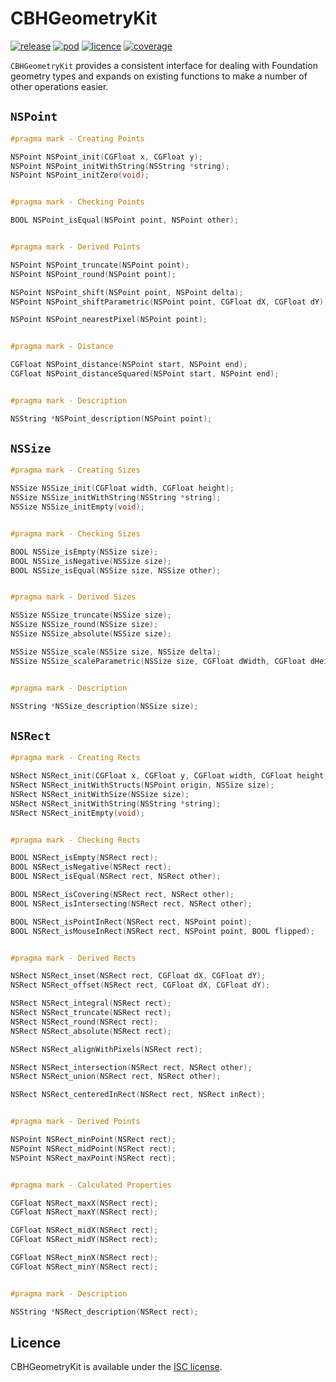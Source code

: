 # CBHGeometryKit

[![release](https://img.shields.io/github/release/chris-huxtable/CBHGeometryKit.svg)](https://github.com/chris-huxtable/CBHGeometryKit/releases)
[![pod](https://img.shields.io/cocoapods/v/CBHGeometryKit.svg)](https://cocoapods.org/pods/CBHGeometryKit)
[![licence](https://img.shields.io/badge/licence-ISC-lightgrey.svg?cacheSeconds=2592000)](https://github.com/chris-huxtable/CBHGeometryKit/blob/master/LICENSE)
[![coverage](https://img.shields.io/badge/coverage-100%25-brightgreen.svg?cacheSeconds=2592000)](https://github.com/chris-huxtable/CBHGeometryKit)

`CBHGeometryKit` provides a consistent interface for dealing with Foundation geometry types and expands on existing functions to make a number of other operations easier.


## `NSPoint`
```objective-c
#pragma mark - Creating Points

NSPoint NSPoint_init(CGFloat x, CGFloat y);
NSPoint NSPoint_initWithString(NSString *string);
NSPoint NSPoint_initZero(void);


#pragma mark - Checking Points

BOOL NSPoint_isEqual(NSPoint point, NSPoint other);


#pragma mark - Derived Points

NSPoint NSPoint_truncate(NSPoint point);
NSPoint NSPoint_round(NSPoint point);

NSPoint NSPoint_shift(NSPoint point, NSPoint delta);
NSPoint NSPoint_shiftParametric(NSPoint point, CGFloat dX, CGFloat dY);

NSPoint NSPoint_nearestPixel(NSPoint point);


#pragma mark - Distance

CGFloat NSPoint_distance(NSPoint start, NSPoint end);
CGFloat NSPoint_distanceSquared(NSPoint start, NSPoint end);


#pragma mark - Description

NSString *NSPoint_description(NSPoint point);
```


## `NSSize`
```objective-c
#pragma mark - Creating Sizes

NSSize NSSize_init(CGFloat width, CGFloat height);
NSSize NSSize_initWithString(NSString *string);
NSSize NSSize_initEmpty(void);


#pragma mark - Checking Sizes

BOOL NSSize_isEmpty(NSSize size);
BOOL NSSize_isNegative(NSSize size);
BOOL NSSize_isEqual(NSSize size, NSSize other);


#pragma mark - Derived Sizes

NSSize NSSize_truncate(NSSize size);
NSSize NSSize_round(NSSize size);
NSSize NSSize_absolute(NSSize size);

NSSize NSSize_scale(NSSize size, NSSize delta);
NSSize NSSize_scaleParametric(NSSize size, CGFloat dWidth, CGFloat dHeight);


#pragma mark - Description

NSString *NSSize_description(NSSize size);
```


## `NSRect`
```objective-c
#pragma mark - Creating Rects

NSRect NSRect_init(CGFloat x, CGFloat y, CGFloat width, CGFloat height);
NSRect NSRect_initWithStructs(NSPoint origin, NSSize size);
NSRect NSRect_initWithSize(NSSize size);
NSRect NSRect_initWithString(NSString *string);
NSRect NSRect_initEmpty(void);


#pragma mark - Checking Rects

BOOL NSRect_isEmpty(NSRect rect);
BOOL NSRect_isNegative(NSRect rect);
BOOL NSRect_isEqual(NSRect rect, NSRect other);

BOOL NSRect_isCovering(NSRect rect, NSRect other);
BOOL NSRect_isIntersecting(NSRect rect, NSRect other);

BOOL NSRect_isPointInRect(NSRect rect, NSPoint point);
BOOL NSRect_isMouseInRect(NSRect rect, NSPoint point, BOOL flipped);


#pragma mark - Derived Rects

NSRect NSRect_inset(NSRect rect, CGFloat dX, CGFloat dY);
NSRect NSRect_offset(NSRect rect, CGFloat dX, CGFloat dY);

NSRect NSRect_integral(NSRect rect);
NSRect NSRect_truncate(NSRect rect);
NSRect NSRect_round(NSRect rect);
NSRect NSRect_absolute(NSRect rect);

NSRect NSRect_alignWithPixels(NSRect rect);

NSRect NSRect_intersection(NSRect rect, NSRect other);
NSRect NSRect_union(NSRect rect, NSRect other);

NSRect NSRect_centeredInRect(NSRect rect, NSRect inRect);


#pragma mark - Derived Points

NSPoint NSRect_minPoint(NSRect rect);
NSPoint NSRect_midPoint(NSRect rect);
NSPoint NSRect_maxPoint(NSRect rect);


#pragma mark - Calculated Properties

CGFloat NSRect_maxX(NSRect rect);
CGFloat NSRect_maxY(NSRect rect);

CGFloat NSRect_midX(NSRect rect);
CGFloat NSRect_midY(NSRect rect);

CGFloat NSRect_minX(NSRect rect);
CGFloat NSRect_minY(NSRect rect);


#pragma mark - Description

NSString *NSRect_description(NSRect rect);
```


## Licence
CBHGeometryKit is available under the [ISC license](https://github.com/chris-huxtable/CBHGeometryKit/blob/master/LICENSE).
